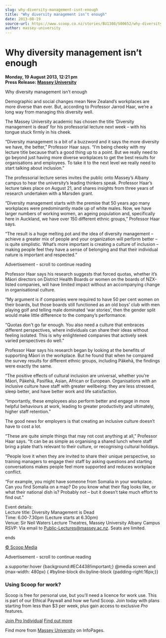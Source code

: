 ```yaml
---
slug: why-diversity-management-isnt-enough
title: "Why diversity management isn’t enough"
date: 2013-08-19
source-url: https://www.scoop.co.nz/stories/BU1308/S00652/why-diversity-management-isnt-enough.htm
author: massey-university
---
```

Why diversity management isn’t enough
=====================================

**Monday, 19 August 2013, 12:21 pm**  
**Press Release: [Massey University](https://info.scoop.co.nz/Massey_University)**

  
Why diversity management isn’t enough

Demographic and social changes mean New Zealand’s workplaces are more diverse than ever. But, according to Professor Jarrod Haar, we’re a long way from managing this diversity well.

The Massey University academic has chosen the title ‘Diversity management is dead’ for his professorial lecture next week – with his tongue stuck firmly in his cheek.

“Diversity management is a bit of a buzzword and it says the more diversity we have, the better,” Professor Haar says. “I’m being cheeky with my lecture title because that’s a good thing up to a point. But we really need to go beyond just having more diverse workplaces to get the best results for organisations and employees. To take it to the next level we really need to start talking about inclusion.”

The professorial lecture series invites the public onto Massey’s Albany campus to hear the university’s leading thinkers speak. Professor Haar’s lecture takes place on August 21, and shares insights from three years of research undertaken with a Marsden grant.

“Diversity management starts with the premise that 50 years ago many workplaces were predominantly made up of white males. Now, we have larger numbers of working women, an ageing population and, specifically here in Auckland, we have over 150 different ethnic groups,” Professor Haar says.

“The result is a huge melting pot and the idea of diversity management – achieve a greater mix of people and your organization will perform better – is quite simplistic. What’s more important is creating a culture of inclusion – making people feel they have a sense of belonging and that their individual nature is important and respected.”

Advertisement - scroll to continue reading





Professor Haar says his research suggests that forced quotas, whether it’s Māori directors on District Health Boards or women on the boards of NZX-listed companies, will have limited impact without an accompanying change in organisational culture.

“My argument is if companies were required to have 50 per cent women on their boards, but those boards still functioned as an old boys’ club with men playing golf and telling male dominated ‘war stories’, then the gender split would make little difference to the company’s performance.

“Quotas don't go far enough. You also need a culture that embraces different perspectives, where individuals can share their ideas without feeling isolated. This is why enlightened companies that actively seek varied perspectives do well.”

Professor Haar says his research began by looking at the benefits of supporting Māori in the workplace. But he found that when he compared the survey results for different ethnic groups, including Pākehā, the findings were exactly the same.

“The positive effects of cultural inclusion are universal, whether you’re Māori, Pākehā, Pasifika, Asian, African or European. Organisations with an inclusive culture have staff with greater wellbeing: they are less stressed, sleep better, and have better work and life satisfaction.

“Importantly, these employees also perform better and engage in more helpful behaviours at work, leading to greater productivity and ultimately, higher staff retention.”

The good news for employers is that creating an inclusive culture doesn’t have to cost a lot.

“These are quite simple things that may not cost anything at all,” Professor Haar says. “It can be as simple as organising a shared lunch where staff bring a plate that’s relevant to their culture, or recognising cultural holidays.

“People love it when they are invited to share their unique perspective, so training managers to engage their staff by asking questions and starting conversations makes people feel more supported and reduces workplace conflict.

“For example, you might have someone from Somalia in your workplace. Can you find Somalia on a map? Do you know what their flag looks like, or what their national dish is? Probably not – but it doesn’t take much effort to find out.”

Event details:  
Lecture title: Diversity Management is Dead  
Time: 6.00-7.30pm (Lecture starts at 6.30pm)  
Venue: Sir Neil Waters Lecture Theatres, Massey University Albany Campus  
RSVP: Via email to Public-Lectures@massey.ac.nz. Seats are limited.

ends

[© Scoop Media](http://www.scoop.co.nz/about/terms.html)  

Advertisement - scroll to continue reading



a.supporter:hover {background:#EC4438!important;} @media screen and (max-width: 480px) { #byline-block div.byline-block {padding-right:16px;}}

### Using Scoop for work?

Scoop is free for personal use, but you’ll need a licence for work use. This is part of our Ethical Paywall and how we fund Scoop. Join today with plans starting from less than $3 per week, plus gain access to exclusive _Pro_ features.  
  
[Join Pro Individual](https://pro.scoop.co.nz/Individual/?from=ProIn24) [Find out more](https://pro.scoop.co.nz/using-scoop-for-work/?from=ProIn24)

Find more from [Massey University](https://info.scoop.co.nz/Massey_University) on InfoPages.